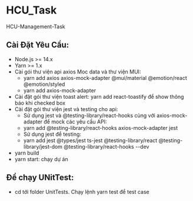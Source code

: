 # HCU_Task
HCU-Management-Task
## Cài Đặt Yêu Cầu:
- Node.js >= 14.x
- Yarn >= 1.x
- Cài gói thư viện api axios Moc data và thư viện MUI: 
	* yarn add axios axios-mock-adapter @mui/material @emotion/react @emotion/styled
	* yarn add axios-mock-adapter
- Cài đặt gói thư viện toast alert: yarn add react-toastify để show thông báo khi checked box
- Cài đặt gói thư viện jest và testing cho api: 
  + Sử dụng jest và @testing-library/react-hooks cùng với axios-mock-adapter để mock các yêu cầu API: 
   * yarn add @testing-library/react-hooks axios-mock-adapter jest
  + Sử dụng jest để testing: 
   * yarn add jest @types/jest ts-jest @testing-library/react @testing-library/jest-dom @testing-library/react-hooks --dev
- yarn build
- yarn start: chạy dự án
## Để chạy UNitTest:
- cd tới folder UnitTests. Chạy lệnh yarn test để test case
